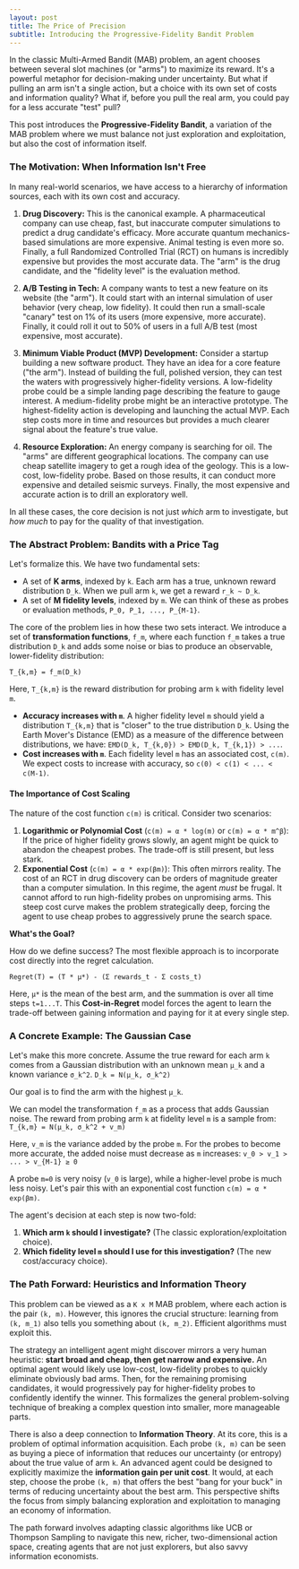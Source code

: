 ```yaml
---
layout: post
title: The Price of Precision
subtitle: Introducing the Progressive-Fidelity Bandit Problem
---
```


In the classic Multi-Armed Bandit (MAB) problem, an agent chooses between several slot machines (or "arms") to maximize its reward. It's a powerful metaphor for decision-making under uncertainty. But what if pulling an arm isn't a single action, but a choice with its own set of costs and information quality? What if, before you pull the real arm, you could pay for a less accurate "test" pull?

This post introduces the **Progressive-Fidelity Bandit**, a variation of the MAB problem where we must balance not just exploration and exploitation, but also the cost of information itself.

### The Motivation: When Information Isn't Free

In many real-world scenarios, we have access to a hierarchy of information sources, each with its own cost and accuracy.

1.  **Drug Discovery:** This is the canonical example. A pharmaceutical company can use cheap, fast, but inaccurate computer simulations to predict a drug candidate's efficacy. More accurate quantum mechanics-based simulations are more expensive. Animal testing is even more so. Finally, a full Randomized Controlled Trial (RCT) on humans is incredibly expensive but provides the most accurate data. The "arm" is the drug candidate, and the "fidelity level" is the evaluation method.

2.  **A/B Testing in Tech:** A company wants to test a new feature on its website (the "arm"). It could start with an internal simulation of user behavior (very cheap, low fidelity). It could then run a small-scale "canary" test on 1% of its users (more expensive, more accurate). Finally, it could roll it out to 50% of users in a full A/B test (most expensive, most accurate).

3.  **Minimum Viable Product (MVP) Development:** Consider a startup building a new software product. They have an idea for a core feature ("the arm"). Instead of building the full, polished version, they can test the waters with progressively higher-fidelity versions. A low-fidelity probe could be a simple landing page describing the feature to gauge interest. A medium-fidelity probe might be an interactive prototype. The highest-fidelity action is developing and launching the actual MVP. Each step costs more in time and resources but provides a much clearer signal about the feature's true value.

4.  **Resource Exploration:** An energy company is searching for oil. The "arms" are different geographical locations. The company can use cheap satellite imagery to get a rough idea of the geology. This is a low-cost, low-fidelity probe. Based on those results, it can conduct more expensive and detailed seismic surveys. Finally, the most expensive and accurate action is to drill an exploratory well.

In all these cases, the core decision is not just *which* arm to investigate, but *how much* to pay for the quality of that investigation.

### The Abstract Problem: Bandits with a Price Tag

Let's formalize this. We have two fundamental sets:

*   A set of **K arms**, indexed by `k`. Each arm has a true, unknown reward distribution `D_k`. When we pull arm `k`, we get a reward `r_k ~ D_k`.
*   A set of **M fidelity levels**, indexed by `m`. We can think of these as probes or evaluation methods, `P_0, P_1, ..., P_{M-1}`.

The core of the problem lies in how these two sets interact. We introduce a set of **transformation functions**, `f_m`, where each function `f_m` takes a true distribution `D_k` and adds some noise or bias to produce an observable, lower-fidelity distribution:

`T_{k,m} = f_m(D_k)`

Here, `T_{k,m}` is the reward distribution for probing arm `k` with fidelity level `m`.

-   **Accuracy increases with `m`**. A higher fidelity level `m` should yield a distribution `T_{k,m}` that is "closer" to the true distribution `D_k`. Using the Earth Mover's Distance (EMD) as a measure of the difference between distributions, we have: `EMD(D_k, T_{k,0}) > EMD(D_k, T_{k,1}) > ...`.
-   **Cost increases with `m`**. Each fidelity level `m` has an associated cost, `c(m)`. We expect costs to increase with accuracy, so `c(0) < c(1) < ... < c(M-1)`.

#### The Importance of Cost Scaling

The nature of the cost function `c(m)` is critical. Consider two scenarios:

1.  **Logarithmic or Polynomial Cost** (`c(m) = α * log(m)` or `c(m) = α * m^β`): If the price of higher fidelity grows slowly, an agent might be quick to abandon the cheapest probes. The trade-off is still present, but less stark.
2.  **Exponential Cost** (`c(m) = α * exp(βm)`): This often mirrors reality. The cost of an RCT in drug discovery can be orders of magnitude greater than a computer simulation. In this regime, the agent *must* be frugal. It cannot afford to run high-fidelity probes on unpromising arms. This steep cost curve makes the problem strategically deep, forcing the agent to use cheap probes to aggressively prune the search space.

**What's the Goal?**

How do we define success? The most flexible approach is to incorporate cost directly into the regret calculation.

`Regret(T) = (T * μ*) - (Σ rewards_t - Σ costs_t)`

Here, `μ*` is the mean of the best arm, and the summation is over all time steps `t=1...T`. This **Cost-in-Regret** model forces the agent to learn the trade-off between gaining information and paying for it at every single step.

### A Concrete Example: The Gaussian Case

Let's make this more concrete. Assume the true reward for each arm `k` comes from a Gaussian distribution with an unknown mean `μ_k` and a known variance `σ_k^2`.
`D_k = N(μ_k, σ_k^2)`

Our goal is to find the arm with the highest `μ_k`.

We can model the transformation `f_m` as a process that adds Gaussian noise. The reward from probing arm `k` at fidelity level `m` is a sample from:
`T_{k,m} = N(μ_k, σ_k^2 + v_m)`

Here, `v_m` is the variance added by the probe `m`. For the probes to become more accurate, the added noise must decrease as `m` increases:
`v_0 > v_1 > ... > v_{M-1} ≥ 0`

A probe `m=0` is very noisy (`v_0` is large), while a higher-level probe is much less noisy. Let's pair this with an exponential cost function `c(m) = α * exp(βm)`.

The agent's decision at each step is now two-fold:
1.  **Which arm `k` should I investigate?** (The classic exploration/exploitation choice).
2.  **Which fidelity level `m` should I use for this investigation?** (The new cost/accuracy choice).

### The Path Forward: Heuristics and Information Theory

This problem can be viewed as a `K x M` MAB problem, where each action is the pair `(k, m)`. However, this ignores the crucial structure: learning from `(k, m_1)` also tells you something about `(k, m_2)`. Efficient algorithms must exploit this.

The strategy an intelligent agent might discover mirrors a very human heuristic: **start broad and cheap, then get narrow and expensive.** An optimal agent would likely use low-cost, low-fidelity probes to quickly eliminate obviously bad arms. Then, for the remaining promising candidates, it would progressively pay for higher-fidelity probes to confidently identify the winner. This formalizes the general problem-solving technique of breaking a complex question into smaller, more manageable parts.

There is also a deep connection to **Information Theory**. At its core, this is a problem of optimal information acquisition. Each probe `(k, m)` can be seen as buying a piece of information that reduces our uncertainty (or entropy) about the true value of arm `k`. An advanced agent could be designed to explicitly maximize the **information gain per unit cost**. It would, at each step, choose the probe `(k, m)` that offers the best "bang for your buck" in terms of reducing uncertainty about the best arm. This perspective shifts the focus from simply balancing exploration and exploitation to managing an economy of information.

<!-- 

TODO could work in;

    A more powerful approach, however, may come from Information-Directed Sampling (IDS), a framework developed by Russo and Van Roy (2017) [^1]. IDS is designed for problems with complex information structures like this one. It works by selecting actions that minimize the ratio of squared regret to information gain, where gain is measured using mutual information.

    This framework provides a formal basis for the very heuristics we've discussed: using cheap, low-fidelity probes to efficiently explore the problem space. An IDS agent would naturally learn to manage an 'economy of information,' selecting the probe that offers the most uncertainty reduction for the lowest cost, making it a perfect candidate for solving the Progressive-Fidelity Bandit problem."


ref [1^]: https://arxiv.org/pdf/1403.5556
 -->


The path forward involves adapting classic algorithms like UCB or Thompson Sampling to navigate this new, richer, two-dimensional action space, creating agents that are not just explorers, but also savvy information economists.

<!-- 
hrmm. there's a problem with our setting?
we use the rewards as both; the observed quantity we are interested in learning about, the thing we are trying to optimise.

the problem comes when we pick a f that (say) adds a bias to the true reward.
what value do we put in the regret? the observed / sampled reward (with added bias)) or the 'true' reward?
-->

<!-- 
for f just adding variance to D_k.
and K=1 (only 1 guassian arm. we are just picking the fidelity.)
convergence of mean is error(k) = stddev_k/sqrt(n) (i think).
n = O(stddev^2/error^2).
so with enough samples, we will get an accurate estimate.
the optimal choice of fidelity will depend on the costs.
if budget / costs(k) = ?? then...
ratio of costs to ratio of reductions in error!?
help me finish this argument.
-->

<!-- 
TODO find a connection to The Hidden Cost of Waiting for Accurate Predictions https://openreview.net/forum?id=A3YUPeJTNR
the reward fns can change over time? or become unavailable?
every 'opportunity' (possible arm / reward) has some survival probability?
 -->


<!-- 
what insights can we expect from this analysis?

in some cases it's optimal to follow a kind of curriculum? which cases!?
by curriculum i mean: start with low fidelity on many arms. only progress to higher fidelity after finished low fidelity? use the info from the earlier exploration to decide to skip higher fidelity tests for some arms.

in the earlier single gaussian arm setting, i think it's clear there will be one fidelity that is optimal. shouldn't bother with the rest.

???
-->

<!-- 
what's a setting that matches this exactly?
f included?!
 -->

 <!-- 
 add refs
 https://arxiv.org/pdf/1703.06240
 https://proceedings.neurips.cc/paper_files/paper/2016/file/2ba596643cbbbc20318224181fa46b28-Paper.pdf
 
  -->